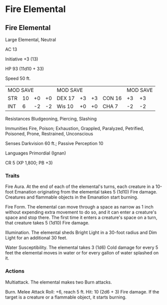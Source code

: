 # Fire Elemental

## Fire Elemental

Large Elemental, Neutral

AC 13

Initiative +3 (13)

HP 93 (11d10 + 33)

Speed 50 ft.

<table><tr><td colspan="4">MOD SAVE</td><td colspan="4">MOD SAVE</td><td colspan="3">MOD SAVE</td></tr><tr><td>STR</td><td>10</td><td>+0</td><td>+0</td><td>DEX 17</td><td>+3</td><td>+3</td><td>CON 16</td><td>+3</td><td>+3</td><td></td></tr><tr><td>INT</td><td>6</td><td>-2</td><td>-2</td><td>Wis 10</td><td>+0</td><td>+0</td><td>CHA 7</td><td>-2</td><td>-2</td><td></td></tr></table>

Resistances Bludgeoning, Piercing, Slashing

Immunities Fire, Poison; Exhaustion, Grappled, Paralyzed, Petrified, Poisoned, Prone, Restrained, Unconscious

Senses Darkvision 60 ft.; Passive Perception 10

Languages Primordial (Ignan)

CR 5 (XP 1,800; PB +3)

### Traits

Fire Aura. At the end of each of the elemental's turns, each creature in a 10-foot Emanation originating from the elemental takes 5 (1d10) Fire damage. Creatures and flammable objects in the Emanation start burning.

Fire Form. The elemental can move through a space as narrow as 1 inch without expending extra movement to do so, and it can enter a creature's space and stop there. The first time it enters a creature's space on a turn, that creature takes 5 (1d10) Fire damage.

Illumination. The elemental sheds Bright Light in a 30-foot radius and Dim Light for an additional 30 feet.

Water Susceptibility. The elemental takes 3 (1d6) Cold damage for every 5 feet the elemental moves in water or for every gallon of water splashed on it.

### Actions

Multiattack. The elemental makes two Burn attacks.

Burn. Melee Attack Roll: +6, reach 5 ft. Hit: 10 (2d6 + 3) Fire damage. If the target is a creature or a flammable object, it starts burning.
